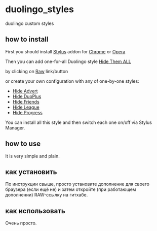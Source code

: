 # duolingo_styles
duolingo custom styles

## how to install

First you should install [Stylus](https://github.com/openstyles/stylus/) addon for [Chrome](https://chrome.google.com/webstore/detail/stylus/clngdbkpkpeebahjckkjfobafhncgmne) or [Opera](https://addons.opera.com/extensions/details/stylus/)

Then you can add one-for-all Duolingo style [Hide Them ALL](https://github.com/duoleague/duolingo_styles/blob/main/hidethemall.user.css)

by clicking on [Raw](https://github.com/duoleague/duolingo_styles/raw/main/hidethemall.user.css) link/button

or create your own configuration with any of one-by-one styles:

* [Hide Advert](https://github.com/duoleague/duolingo_styles/blob/main/hideadvert.user.css)
* [Hide DuoPlus](https://github.com/duoleague/duolingo_styles/blob/main/hideduoplus.user.css)
* [Hide Friends](https://github.com/duoleague/duolingo_styles/blob/main/hidefriends.user.css)
* [Hide League](https://github.com/duoleague/duolingo_styles/blob/main/hideleague.user.css)
* [Hide Progress](https://github.com/duoleague/duolingo_styles/blob/main/hideprogress.user.css)

You can install all this style and then switch each one on/off via Stylus Manager.

## how to use

It is very simple and plain.

## как установить

По инструкции свыше, просто установите дополнение для своего браузера (если ещё не) 
и затем откройте (при работающем дополнении) RAW-ссылку на гитхабе.

## как использовать

Очень просто.
